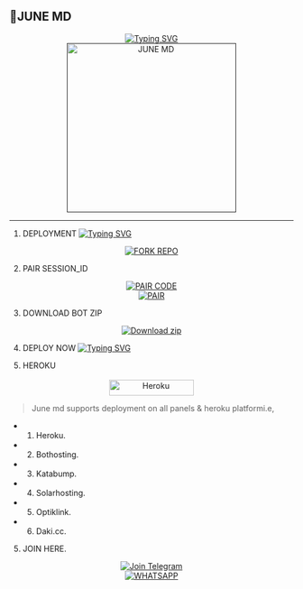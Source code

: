 ## 🌌JUNE MD

<div align="center"> 
  <a href="https://git.io/typing-svg"> 
    <img src="https://readme-typing-svg.demolab.com?font=Rockwell&size=50&pause=1000&color=33ff00&center=true&width=910&height=100&lines=JUNE-OFFICIAL;Multi+Device+Whatsapp+Bot;Made+By+Supreme" alt="Typing SVG" />
  </a> 
</div> 

<div align="center"> 
  <a href=""> 
    <img src="https://files.catbox.moe/vqb7qx.jpg" alt="JUNE MD" height="300"> 
  </a> 
</div>

---

   1. DEPLOYMENT
[![Typing SVG](https://readme-typing-svg.demolab.com/?lines=Tap+fork+button+Bellow+To+Fork;June+MD+REPO+On+Github)](https://git.io/typing-svg)
<div align="center">
  <a href="https://github.com/vinpink2/June-md/fork">
    <img src="https://img.shields.io/badge/Fork%20The%20Repo-100000?style=for-the-badge&logo=scan&logoColor=white&labelColor=darkblue&color=darkblue" alt="FORK REPO"/>
  </a>
</div>

 2. PAIR SESSION_ID
<div align="center">
  <a href="https://sessions-june2.onrender.com" target="_blank">
    <img src="https://img.shields.io/badge/Pair%20Server1-100000?style=for-the-badge&logo=scan&logoColor=white&labelColor=darkblue&color=darkgreen" alt="PAIR CODE"/>
  </a>
</div>

<div align="center">
  <a href="https://session-2s-dfa3baea9dc1.herokuapp.com/pair" target="_blank">
    <img src="https://img.shields.io/badge/Pair%20Server2-100000?style=for-the-badge&logo=scan&logoColor=white&labelColor=darkblue&color=darkorange" alt="PAIR"/>
  </a>
</div>

 3.  DOWNLOAD BOT ZIP
<p align="center">
    <a href="https://codeload.github.com/vinpink2/JUNE-MD/zip/refs/heads/main" target="_blank">
        <img alt="Download zip" src="https://img.shields.io/badge/JUNE MD ZIP-100000?style=for-the-badge&logo=scan&logoColor=white&labelColor=darkorange&color=purple"/>
    </a>
</p>

 4.  DEPLOY NOW
[![Typing SVG](https://readme-typing-svg.demolab.com/?lines=The+bot+supports+deployment;on+all+Free+Panels+easily)](https://git.io/typing-svg)

 1.  HEROKU
<p style="text-align: center; font-size: 1.2em;">  
<p align="center">
<a href='https://dashboard.heroku.com/new?template=https://github.com/Vinpink2/JUNE-MD' target="_blank"><img alt='Heroku' src='https://img.shields.io/badge/-heroku ‎ deploy-FF004D?style=for-the-badge&logo=heroku&logoColor=white'/< width=150 height=28/p></a>

> June md supports deployment on all panels & heroku platformi.e,
- 1.  Heroku.
- 2.  Bothosting.
- 3.  Katabump.
- 4.  Solarhosting.
- 5.  Optiklink.
- 6.  Daki.cc.
  
 5.  JOIN HERE.
<div align="center">
  <a href="https://t.me/cypherx_support">
    <img src="https://img.shields.io/badge/Join%20telegram-0078E7?style=for-the-badge&logo=telegram&logoColor=darkblue" alt="Join Telegram"/>
  </a>
<br>
  <a href="https://chat.whatsapp.com/LYMEdDXJNkPDQ5tdTVyh5I?mode=ac_t">
    <img src="https://img.shields.io/badge/Join%20WhatsApp-25D366?style=for-the-badge&logo=whatsapp&logoColor=darkgreen" alt="WHATSAPP"/>
  </a>
</div>



